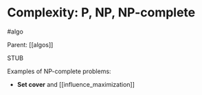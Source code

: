 # Complexity: P, NP, NP-complete

#algo

Parent: [[algos]]

STUB

Examples of NP-complete problems:
* **Set cover** and [[influence_maximization]]